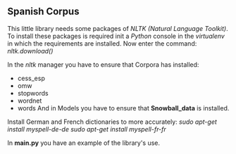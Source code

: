 ## Spanish Corpus

This little library needs some packages of _NLTK (Natural Language Toolkit)_.
To install these packages is required init a _Python_ console in the _virtualenv_ 
in which the requirements are installed. 
Now enter the command: _nltk.download()_

In the _nltk_ manager you have to ensure that Corpora has installed:
* cess_esp
* omw
* stopwords
* wordnet
* words
And in Models you have to ensure that **Snowball_data** is installed.

Install German and French dictionaries to more accurately:
	_sudo apt-get install myspell-de-de_
 	_sudo apt-get install myspell-fr-fr_

In **main.py** you have an example of the library's use.
